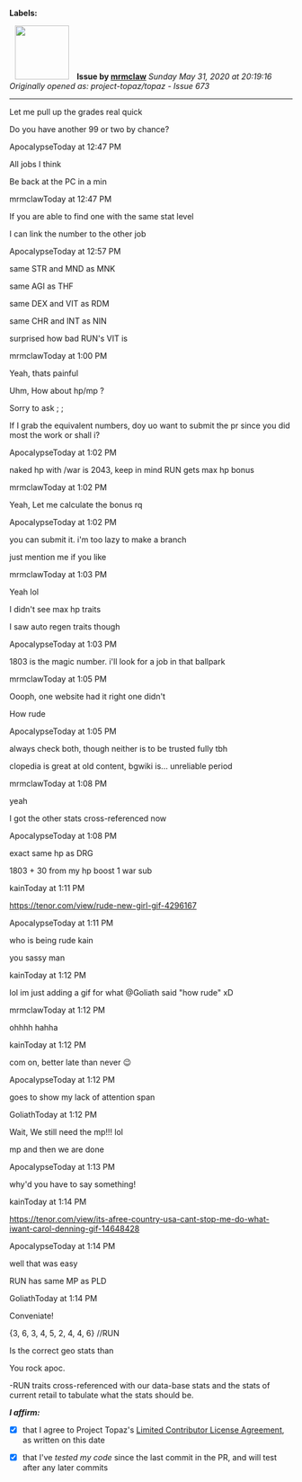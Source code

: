 **Labels:**



<a href="https://github.com/mrmclaw"><img src="https://avatars2.githubusercontent.com/u/65800658?v=4" width="96" height="96" hspace="10"></img></a> **Issue by [mrmclaw](https://github.com/mrmclaw)**
_Sunday May 31, 2020 at 20:19:16_
_Originally opened as: project-topaz/topaz - Issue 673_

----

Let me pull up the grades real quick
Do you have another 99 or two by chance?
ApocaIypseToday at 12:47 PM
All jobs I think
Be back at the PC in a min
mrmclawToday at 12:47 PM
If you are able to find one with the same stat level
I can link the number to the other job
ApocaIypseToday at 12:57 PM
same STR and MND as MNK
same AGI as THF
same DEX and VIT as RDM
same CHR and INT as NIN
surprised how bad RUN's VIT is
mrmclawToday at 1:00 PM
Yeah, thats painful
Uhm, How about hp/mp ?
Sorry to ask ; ;
If I grab the equivalent numbers, doy uo want to submit the pr since you did most the work or shall i?
ApocaIypseToday at 1:02 PM
naked hp with /war is 2043, keep in mind RUN gets max hp bonus
mrmclawToday at 1:02 PM
Yeah, Let me calculate the bonus rq
ApocaIypseToday at 1:02 PM
you can submit it. i'm too lazy to make a branch
just mention me if you like
mrmclawToday at 1:03 PM
Yeah lol
I didn't see max hp traits
I saw auto regen traits though
ApocaIypseToday at 1:03 PM


1803 is the magic number. i'll look for a job in that ballpark
mrmclawToday at 1:05 PM
Oooph, one website had it right one didn't
How rude
ApocaIypseToday at 1:05 PM
always check both, though neither is to be trusted fully tbh
clopedia is great at old content, bgwiki is... unreliable period
mrmclawToday at 1:08 PM
yeah
I got the other stats cross-referenced now
ApocaIypseToday at 1:08 PM
exact same hp as DRG
1803 + 30 from my hp boost 1 war sub
kainToday at 1:11 PM
https://tenor.com/view/rude-new-girl-gif-4296167
ApocaIypseToday at 1:11 PM
who is being rude kain
you sassy man
kainToday at 1:12 PM
lol im just adding a gif for what @Goliath  said "how rude" xD
mrmclawToday at 1:12 PM
ohhhh hahha
kainToday at 1:12 PM
com on, better late than never :wink:
ApocaIypseToday at 1:12 PM
goes to show my lack of attention span
GoliathToday at 1:12 PM
Wait, We still need the mp!!! lol
mp and then we are done
ApocaIypseToday at 1:13 PM
why'd you have to say something!
kainToday at 1:14 PM
https://tenor.com/view/its-afree-country-usa-cant-stop-me-do-what-iwant-carol-denning-gif-14648428
ApocaIypseToday at 1:14 PM
well that was easy
RUN has same MP as PLD
GoliathToday at 1:14 PM
Conveniate!
{3, 6, 3, 4, 5, 2, 4, 4, 6}  //RUN
Is the correct geo stats than
You rock apoc.

-RUN traits cross-referenced with our data-base stats and the stats of current retail to tabulate what the stats should be.

<!-- place 'x' mark between square [] brackets to affirm: -->
**_I affirm:_**
- [x] that I agree to Project Topaz's [Limited Contributor License Agreement](http://project-topaz.com/blob/release/CONTRIBUTOR_AGREEMENT.md), as written on this date
- [x] that I've _tested my code_ since the last commit in the PR, and will test after any later commits


